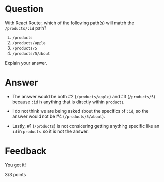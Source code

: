 # Question

With React Router, which of the following path(s) will match the `/products/:id` path?

1. `/products`
2. `/products/apple`
3. `/products/5`
4. `/products/5/about`

Explain your answer.

# Answer
* The answer would be both #2 (`/products/apple`) and #3 (`/products/5`) because `:id` is anything that is directly within `products`. 

* I do not think we are being asked about the specifics of `:id`, so the answer would not be #4 (`/products/5/about`). 

* Lastly, #1 (`/products`) is not considering getting anything specific like an `id` in `products`, so it is not the answer.


# Feedback

You got it!

3/3 points
